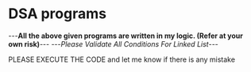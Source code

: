 # DSA programs 

---**All the above given programs are written in my logic. (Refer at your own risk)**---
---*Please Validate All Conditions For Linked List*---




PLEASE EXECUTE THE CODE and let me know if there is any mistake
